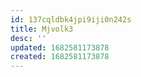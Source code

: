 ```yaml
---
id: 137cqldbk4jpi9iji0n242s
title: Mjvolk3
desc: ''
updated: 1682581173878
created: 1682581173878
---
```

